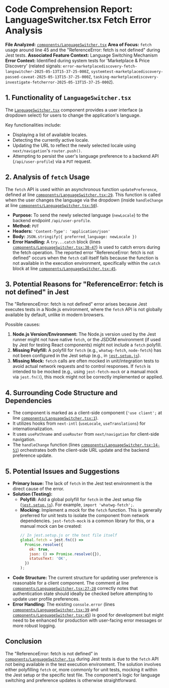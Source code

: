 # Code Comprehension Report: LanguageSwitcher.tsx Fetch Error Analysis

**File Analyzed:** [`components/LanguageSwitcher.tsx`](components/LanguageSwitcher.tsx)
**Area of Focus:** `fetch` usage around line 45 and the "ReferenceError: fetch is not defined" during Jest tests.
**Associated Feature Context:** Language Switching Mechanism
**Error Context:** Identified during system tests for 'Marketplace & Price Discovery' (related signals: `error-marketplacediscovery-fetch-langswitcher-2025-05-13T15-37-25-000Z`, `systemtest-marketplacediscovery-passed-caveat-2025-05-13T15-37-25-000Z`, `tasking-marketplacediscovery-investigate-fetcherror-2025-05-13T15-37-25-000Z`).

## 1. Functionality of `LanguageSwitcher.tsx`

The [`LanguageSwitcher.tsx`](components/LanguageSwitcher.tsx) component provides a user interface (a dropdown select) for users to change the application's language.

Key functionalities include:
- Displaying a list of available locales.
- Detecting the currently active locale.
- Updating the URL to reflect the newly selected locale using `next/navigation`'s `router.push()`.
- Attempting to persist the user's language preference to a backend API (`/api/user-profile`) via a `PUT` request.

## 2. Analysis of `fetch` Usage

The `fetch` API is used within an asynchronous function `updatePreference`, defined at line [`components/LanguageSwitcher.tsx:29`](components/LanguageSwitcher.tsx:29). This function is called when the user changes the language via the dropdown (inside `handleChange` at line [`components/LanguageSwitcher.tsx:50`](components/LanguageSwitcher.tsx:50)).

- **Purpose:** To send the newly selected language (`newLocale`) to the backend endpoint `/api/user-profile`.
- **Method:** `PUT`
- **Headers:** `'Content-Type': 'application/json'`
- **Body:** `JSON.stringify({ preferred_language: newLocale })`
- **Error Handling:** A `try...catch` block (lines [`components/LanguageSwitcher.tsx:30-47`](components/LanguageSwitcher.tsx:30)) is used to catch errors during the fetch operation. The reported error "ReferenceError: fetch is not defined" occurs when the `fetch` call itself fails because the function is not available in the execution environment, specifically within the `catch` block at line [`components/LanguageSwitcher.tsx:45`](components/LanguageSwitcher.tsx:45).

## 3. Potential Reasons for "ReferenceError: fetch is not defined" in Jest

The "ReferenceError: fetch is not defined" error arises because Jest executes tests in a Node.js environment, where the `fetch` API is not globally available by default, unlike in modern browsers.

Possible causes:
1.  **Node.js Version/Environment:** The Node.js version used by the Jest runner might not have native `fetch`, or the JSDOM environment (if used by Jest for testing React components) might not include a `fetch` polyfill.
2.  **Missing Polyfill:** A polyfill for `fetch` (e.g., `whatwg-fetch`, `node-fetch`) has not been configured in the Jest setup (e.g., in [`jest.setup.js`](jest.setup.js)).
3.  **Missing Mock:** `fetch` calls are often mocked in unit/integration tests to avoid actual network requests and to control responses. If `fetch` is intended to be mocked (e.g., using `jest-fetch-mock` or a manual mock via `jest.fn()`), this mock might not be correctly implemented or applied.

## 4. Surrounding Code Structure and Dependencies

- The component is marked as a client-side component (`'use client';` at line [`components/LanguageSwitcher.tsx:1`](components/LanguageSwitcher.tsx:1)).
- It utilizes hooks from `next-intl` (`useLocale`, `useTranslations`) for internationalization.
- It uses `usePathname` and `useRouter` from `next/navigation` for client-side navigation.
- The `handleChange` function (lines [`components/LanguageSwitcher.tsx:14-51`](components/LanguageSwitcher.tsx:14)) orchestrates both the client-side URL update and the backend preference update.

## 5. Potential Issues and Suggestions

- **Primary Issue:** The lack of `fetch` in the Jest test environment is the direct cause of the error.
- **Solution (Testing):**
    - **Polyfill:** Add a global polyfill for `fetch` in the Jest setup file ([`jest.setup.js`](jest.setup.js)). For example, `import 'whatwg-fetch';`.
    - **Mocking:** Implement a mock for the `fetch` function. This is generally preferred for unit tests to isolate the component from network dependencies. `jest-fetch-mock` is a common library for this, or a manual mock can be created:
      ```javascript
      // In jest.setup.js or the test file itself
      global.fetch = jest.fn(() =>
        Promise.resolve({
          ok: true,
          json: () => Promise.resolve({}),
          statusText: 'OK',
        })
      );
      ```
- **Code Structure:** The current structure for updating user preference is reasonable for a client component. The comment at line [`components/LanguageSwitcher.tsx:27-28`](components/LanguageSwitcher.tsx:27) correctly notes that authentication state should ideally be checked before attempting to update user profile preferences.
- **Error Handling:** The existing `console.error` (lines [`components/LanguageSwitcher.tsx:39`](components/LanguageSwitcher.tsx:39) and [`components/LanguageSwitcher.tsx:45`](components/LanguageSwitcher.tsx:45)) is good for development but might need to be enhanced for production with user-facing error messages or more robust logging.

## Conclusion

The "ReferenceError: fetch is not defined" in [`components/LanguageSwitcher.tsx`](components/LanguageSwitcher.tsx) during Jest tests is due to the `fetch` API not being available in the test execution environment. The solution involves either polyfilling `fetch` or, more commonly for unit tests, mocking it within the Jest setup or the specific test file. The component's logic for language switching and preference updates is otherwise straightforward.